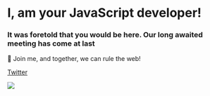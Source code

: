 # I, am your JavaScript developer!

### It was foretold that you would be here. Our long awaited meeting has come at last <br>
🔭 Join me, and together, we can rule the web! <br>
<a href="https://twitter.com/ryanwilliamske"><p>Twitter</p></a>


<img src="https://www.denofgeek.com/wp-content/uploads/2017/03/darth-vader-1_0.jpg?resize=768%2C432" />


      
      

<!--
**ryanwilliamske/ryanwilliamske** is a ✨ _special_ ✨ repository because its `README.md` (this file) appears on your GitHub profile.

-->
